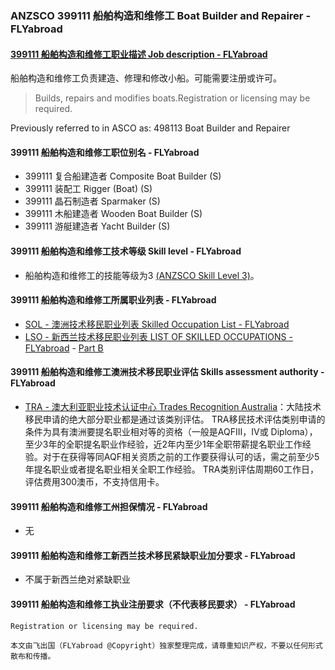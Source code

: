 ### ANZSCO 399111 船舶构造和维修工 Boat Builder and Repairer - FLYabroad ###

####  [399111 船舶构造和维修工职业描述 Job description - FLYabroad](http://www.flyabroadvisa.com/anzsco/3991.html#399111)

船舶构造和维修工负责建造、修理和修改小船。可能需要注册或许可。

> Builds, repairs and modifies boats.Registration or licensing may be required. 

Previously referred to in ASCO as:
498113 Boat Builder and Repairer

#### 399111 船舶构造和维修工职位别名 - FLYabroad
 
- 399111 复合船建造者 Composite Boat Builder (S)
- 399111 装配工 Rigger (Boat) (S)
- 399111 晶石制造者 Sparmaker (S)
- 399111 木船建造者 Wooden Boat Builder (S)
- 399111 游艇建造者 Yacht Builder (S)

#### 399111 船舶构造和维修工技术等级 Skill level - FLYabroad

- 船舶构造和维修工的技能等级为3 [(ANZSCO Skill Level 3)](http://www.flyabroadvisa.com/anzsco/)。

#### 399111 船舶构造和维修工所属职业列表 - FLYabroad

- [SOL - 澳洲技术移民职业列表 Skilled Occupation List - FLYabroad](http://www.flyabroadvisa.com/sol/)
- [LSO - 新西兰技术移民职业列表 LIST OF SKILLED OCCUPATIONS - FLYabroad](http://nz.flyabroadvisa.com/lso/) - [Part B](partb)

#### 399111 船舶构造和维修工澳洲技术移民职业评估 Skills assessment authority - FLYabroad

- [TRA - 澳大利亚职业技术认证中心 Trades Recognition Australia](http://www.flyabroadvisa.com/ass/tra.html)：大陆技术移民申请的绝大部分职业都是通过该类别评估。
TRA移民技术评估类别申请的条件为具有澳洲要提名职业相对等的资格（一般是AQFIII，IV或 Diploma），至少3年的全职提名职业作经验，近2年内至少1年全职带薪提名职业工作经验。对于在获得等同AQF相关资质之前的工作要获得认可的话，需之前至少5年提名职业或者提名职业相关全职工作经验。
TRA类别评估周期60工作日，评估费用300澳币，不支持信用卡。

#### 399111 船舶构造和维修工州担保情况 - FLYabroad

- 无

#### 399111 船舶构造和维修工新西兰技术移民紧缺职业加分要求 - FLYabroad

- 不属于新西兰绝对紧缺职业

#### 399111 船舶构造和维修工执业注册要求（不代表移民要求） - FLYabroad

    Registration or licensing may be required.

`本文由飞出国（FLYabroad @Copyright）独家整理完成，请尊重知识产权，不要以任何形式散布和传播。`